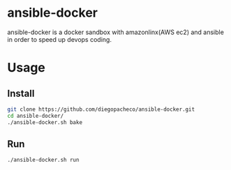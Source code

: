 # ansible-docker

ansible-docker is a docker sandbox with amazonlinx(AWS ec2) and ansible in order to speed up devops coding.

# Usage

## Install
```bash
git clone https://github.com/diegopacheco/ansible-docker.git
cd ansible-docker/
./ansible-docker.sh bake
```

## Run
```bash
./ansible-docker.sh run
```
